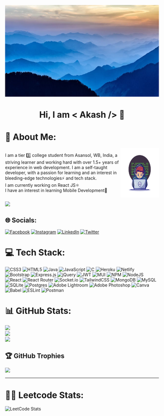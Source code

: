 <img width="100%" height="300px" src="images/bg-cover.jpg" alt="cover" />

# **<center>Hi, I am < Akash /> 👋</center>**
# 💫 About Me:
<div style="display:flex;">
<p>I am a tier 3️⃣ college student from Asansol, WB, India, a striving learner and working hard with over 1.5+ years of experience in web development. I am a self-taught developer, with a passion for learning and an interest in bleeding-edge technologies⚡ and tech stack.<br>I am currently working on React JS⚛️<br>I have an interest in learning Mobile Development📱</p>
<img width="25%" align="right" alt="Coder" src="images/coder.png" />
</div>


[![](https://visitcount.itsvg.in/api?id=memukherjee&icon=5&color=6)](https://visitcount.itsvg.in)
## 🌐 Socials:
[![Facebook](https://img.shields.io/badge/Facebook-%231877F2.svg?logo=Facebook&logoColor=white)](https://facebook.com/memukherjeee) [![Instagram](https://img.shields.io/badge/Instagram-%23E4405F.svg?logo=Instagram&logoColor=white)](https://instagram.com/memukherjee) [![LinkedIn](https://img.shields.io/badge/LinkedIn-%230077B5.svg?logo=linkedin&logoColor=white)](https://linkedin.com/in/memukherjee) [![Twitter](https://img.shields.io/badge/Twitter-%231DA1F2.svg?logo=Twitter&logoColor=white)](https://twitter.com/memukherjeee) 


# 💻 Tech Stack:
![CSS3](https://img.shields.io/badge/css3-%231572B6.svg?style=for-the-badge&logo=css3&logoColor=white) ![HTML5](https://img.shields.io/badge/html5-%23E34F26.svg?style=for-the-badge&logo=html5&logoColor=white) ![Java](https://img.shields.io/badge/java-%23ED8B00.svg?style=for-the-badge&logo=java&logoColor=white) ![JavaScript](https://img.shields.io/badge/javascript-%23323330.svg?style=for-the-badge&logo=javascript&logoColor=%23F7DF1E) ![C](https://img.shields.io/badge/c-%2300599C.svg?style=for-the-badge&logo=c&logoColor=white) ![Heroku](https://img.shields.io/badge/heroku-%23430098.svg?style=for-the-badge&logo=heroku&logoColor=white) ![Netlify](https://img.shields.io/badge/netlify-%23000000.svg?style=for-the-badge&logo=netlify&logoColor=#00C7B7) ![Bootstrap](https://img.shields.io/badge/bootstrap-%23563D7C.svg?style=for-the-badge&logo=bootstrap&logoColor=white) ![Express.js](https://img.shields.io/badge/express.js-%23404d59.svg?style=for-the-badge&logo=express&logoColor=%2361DAFB) ![jQuery](https://img.shields.io/badge/jquery-%230769AD.svg?style=for-the-badge&logo=jquery&logoColor=white) ![JWT](https://img.shields.io/badge/JWT-black?style=for-the-badge&logo=JSON%20web%20tokens) ![MUI](https://img.shields.io/badge/MUI-%230081CB.svg?style=for-the-badge&logo=material-ui&logoColor=white) ![NPM](https://img.shields.io/badge/NPM-%23000000.svg?style=for-the-badge&logo=npm&logoColor=white) ![NodeJS](https://img.shields.io/badge/node.js-6DA55F?style=for-the-badge&logo=node.js&logoColor=white) ![React](https://img.shields.io/badge/react-%2320232a.svg?style=for-the-badge&logo=react&logoColor=%2361DAFB) ![React Router](https://img.shields.io/badge/React_Router-CA4245?style=for-the-badge&logo=react-router&logoColor=white) ![Socket.io](https://img.shields.io/badge/Socket.io-black?style=for-the-badge&logo=socket.io&badgeColor=010101) ![TailwindCSS](https://img.shields.io/badge/tailwindcss-%2338B2AC.svg?style=for-the-badge&logo=tailwind-css&logoColor=white) ![MongoDB](https://img.shields.io/badge/MongoDB-%234ea94b.svg?style=for-the-badge&logo=mongodb&logoColor=white) ![MySQL](https://img.shields.io/badge/mysql-%2300f.svg?style=for-the-badge&logo=mysql&logoColor=white) ![SQLite](https://img.shields.io/badge/sqlite-%2307405e.svg?style=for-the-badge&logo=sqlite&logoColor=white) ![Postgres](https://img.shields.io/badge/postgres-%23316192.svg?style=for-the-badge&logo=postgresql&logoColor=white) ![Adobe Lightroom](https://img.shields.io/badge/Adobe%20Lightroom-31A8FF.svg?style=for-the-badge&logo=Adobe%20Lightroom&logoColor=white) ![Adobe Photoshop](https://img.shields.io/badge/adobephotoshop-%2331A8FF.svg?style=for-the-badge&logo=adobephotoshop&logoColor=white) ![Canva](https://img.shields.io/badge/Canva-%2300C4CC.svg?style=for-the-badge&logo=Canva&logoColor=white) ![Babel](https://img.shields.io/badge/Babel-F9DC3e?style=for-the-badge&logo=babel&logoColor=black) ![ESLint](https://img.shields.io/badge/ESLint-4B3263?style=for-the-badge&logo=eslint&logoColor=white) ![Postman](https://img.shields.io/badge/Postman-FF6C37?style=for-the-badge&logo=postman&logoColor=white)
# 📊 GitHub Stats:
![](https://github-readme-stats.vercel.app/api?username=memukherjee&theme=nightowl&hide_border=false&include_all_commits=true&count_private=false)<br/>
![](https://github-readme-streak-stats.herokuapp.com/?user=memukherjee&theme=nightowl&hide_border=false)<br/>
![](https://github-readme-stats.vercel.app/api/top-langs/?username=memukherjee&theme=nightowl&hide_border=false&include_all_commits=true&count_private=false&layout=compact)

## 🏆 GitHub Trophies
![](https://github-profile-trophy.vercel.app/?username=memukherjee&theme=onedark&no-frame=false&no-bg=true&margin-w=4)

---


# 👨‍💻 Leetcode Stats:
![LeetCode Stats](https://leetcard.jacoblin.cool/memukherjee?theme=nord&font=Roboto&ext=heatmap)
<!-- Proudly created with GPRM ( https://gprm.itsvg.in ) -->
